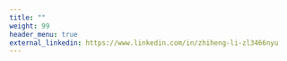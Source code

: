 ```yaml
---
title: ""
weight: 99
header_menu: true
external_linkedin: https://www.linkedin.com/in/zhiheng-li-zl3466nyu
---
```

